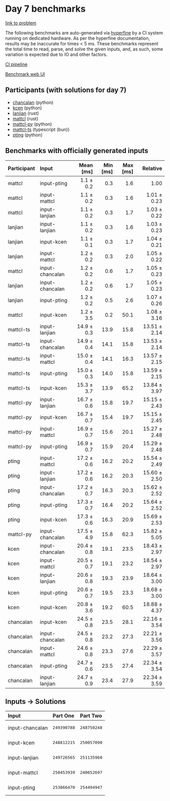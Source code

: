 # Day 7 benchmarks

[link to problem](https://adventofcode.com/2023/day/7)

The following benchmarks are auto-generated via
[hyperfine](https://github.com/sharkdp/hyperfine) by a CI system running on
dedicated hardware. As per the hyperfine documentation, results may be
inaccurate for times < 5 ms. These benchmarks represent the total time to read,
parse, and solve the given inputs, and, as such, some variation is expected due
to IO and other factors.

[CI pipeline](http://ci.papercode.net:8080/teams/main/pipelines/aoc2023)

[Benchmark web UI](https://aoc.ancalagon.black)


## Participants (with solutions for day 7)

- [chancalan](https://github.com/chancalan/aoc2023) (python)
- [kcen](https://github.com/kcen/aoc2023) (python)
- [lanjian](https://github.com/lanjian/aoc-2023) (rust)
- [mattcl](https://github.com/mattcl/aoc2023) (rust)
- [mattcl-py](https://github.com/mattcl/aoc2023-py) (python)
- [mattcl-ts](https://github.com/mattcl/aoc2023-js) (typescript (bun))
- [pting](https://github.com/pting/aoc2023) (python)


## Benchmarks with officially generated inputs

| Participant | Input | Mean [ms] | Min [ms] | Max [ms] | Relative |
|:---|:---|---:|---:|---:|---:|
| mattcl | input-pting | 1.1 ± 0.2 | 0.3 | 1.6 | 1.00 |
| mattcl | input-mattcl | 1.1 ± 0.2 | 0.3 | 1.6 | 1.01 ± 0.23 |
| mattcl | input-lanjian | 1.1 ± 0.2 | 0.3 | 1.7 | 1.03 ± 0.22 |
| lanjian | input-lanjian | 1.1 ± 0.2 | 0.3 | 1.6 | 1.03 ± 0.23 |
| lanjian | input-kcen | 1.1 ± 0.1 | 0.3 | 1.7 | 1.04 ± 0.21 |
| lanjian | input-mattcl | 1.2 ± 0.2 | 0.3 | 2.0 | 1.05 ± 0.22 |
| mattcl | input-chancalan | 1.2 ± 0.2 | 0.6 | 1.7 | 1.05 ± 0.23 |
| lanjian | input-chancalan | 1.2 ± 0.2 | 0.6 | 1.7 | 1.05 ± 0.23 |
| lanjian | input-pting | 1.2 ± 0.2 | 0.5 | 2.6 | 1.07 ± 0.26 |
| mattcl | input-kcen | 1.2 ± 3.5 | 0.2 | 50.1 | 1.08 ± 3.16 |
| mattcl-ts | input-lanjian | 14.9 ± 0.3 | 13.9 | 15.8 | 13.51 ± 2.14 |
| mattcl-ts | input-chancalan | 14.9 ± 0.4 | 14.1 | 15.8 | 13.53 ± 2.14 |
| mattcl-ts | input-mattcl | 15.0 ± 0.4 | 14.1 | 16.3 | 13.57 ± 2.15 |
| mattcl-ts | input-pting | 15.0 ± 0.3 | 14.0 | 15.8 | 13.59 ± 2.15 |
| mattcl-ts | input-kcen | 15.3 ± 3.7 | 13.9 | 65.2 | 13.84 ± 3.97 |
| mattcl-py | input-lanjian | 16.7 ± 0.6 | 15.8 | 19.7 | 15.15 ± 2.43 |
| mattcl-py | input-kcen | 16.7 ± 0.7 | 15.4 | 19.7 | 15.15 ± 2.45 |
| mattcl-py | input-mattcl | 16.9 ± 0.7 | 15.6 | 20.1 | 15.27 ± 2.48 |
| mattcl-py | input-pting | 16.9 ± 0.7 | 15.9 | 20.4 | 15.29 ± 2.48 |
| pting | input-mattcl | 17.2 ± 0.6 | 16.2 | 20.2 | 15.54 ± 2.49 |
| pting | input-lanjian | 17.2 ± 0.6 | 16.2 | 20.3 | 15.60 ± 2.50 |
| pting | input-chancalan | 17.2 ± 0.7 | 16.3 | 20.3 | 15.62 ± 2.52 |
| pting | input-pting | 17.3 ± 0.7 | 16.4 | 20.2 | 15.64 ± 2.52 |
| pting | input-kcen | 17.3 ± 0.6 | 16.3 | 20.9 | 15.69 ± 2.53 |
| mattcl-py | input-chancalan | 17.5 ± 4.9 | 15.8 | 62.3 | 15.82 ± 5.05 |
| kcen | input-chancalan | 20.4 ± 0.8 | 19.1 | 23.5 | 18.43 ± 2.97 |
| kcen | input-mattcl | 20.5 ± 0.7 | 19.1 | 23.2 | 18.54 ± 2.97 |
| kcen | input-lanjian | 20.6 ± 0.8 | 19.3 | 23.9 | 18.64 ± 3.00 |
| kcen | input-pting | 20.6 ± 0.7 | 19.5 | 23.3 | 18.68 ± 3.00 |
| kcen | input-kcen | 20.8 ± 3.6 | 19.2 | 60.5 | 18.88 ± 4.37 |
| chancalan | input-kcen | 24.5 ± 0.8 | 23.5 | 28.1 | 22.16 ± 3.54 |
| chancalan | input-chancalan | 24.5 ± 0.8 | 23.2 | 27.3 | 22.21 ± 3.56 |
| chancalan | input-mattcl | 24.6 ± 0.8 | 23.3 | 27.6 | 22.29 ± 3.57 |
| chancalan | input-pting | 24.7 ± 0.6 | 23.5 | 27.4 | 22.34 ± 3.54 |
| chancalan | input-lanjian | 24.7 ± 0.9 | 23.4 | 27.9 | 22.34 ± 3.59 |


## Inputs -> Solutions

| Input | Part One | Part Two |
|:---|:---|:---|
|input-chancalan|<pre>249390788</pre>|<pre>248750248</pre>|
|input-kcen|<pre>248812215</pre>|<pre>250057090</pre>|
|input-lanjian|<pre>249726565</pre>|<pre>251135960</pre>|
|input-mattcl|<pre>250453939</pre>|<pre>248652697</pre>|
|input-pting|<pre>253866470</pre>|<pre>254494947</pre>|